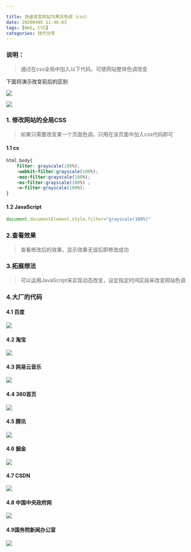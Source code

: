 ```yaml
---

title: 快速改变网站为黑灰色调（css）
date: 20200405 11:46:03
tags: [Web, CSS]
categories: 技巧分享
---
```


### 说明：

> 通过在css全局中加入以下代码，可使网站整体色调改变

下面将演示改变前后的区别

![](https://gitee.com//xiaoandx_my/images/raw/master/img/20200405115233.png)

![](https://gitee.com//xiaoandx_my/images/raw/master/img/20200405115204.png)



### 1. 修改网站的全局CSS

> 如果只需要改变某一个页面色调，只用在该页面中加入css代码即可

#### 1.1 cs

```css
html,body{
 	filter: grayscale(100%);
	-webkit-filter:grayscale(100%);
	-moz-filter:grayscale(100%);
	-ms-filter:grayscale(100%) ;
	-o-filter:grayscale(100%);
}
```

#### 1.2 JavaScript

```javascript
document.documentElement.style.filter="grayscale(100%)"
```



### 2.查看效果

> 查看修改后的效果，显示效果无误后即修改成功



### 3.拓展想法

> 可以运用JavaScript来实现动态改变，设定指定时间区段来改变网站色调



### 4.大厂的代码

#### 4.1 百度

![](https://gitee.com//xiaoandx_my/images/raw/master/img/20200405120417.png)

#### 4.2 淘宝

![](https://gitee.com//xiaoandx_my/images/raw/master/img/20200405120510.png)

#### 4.3 网易云音乐

![](https://gitee.com//xiaoandx_my/images/raw/master/img/20200405120551.png)

#### 4.4 360首页

![](https://gitee.com//xiaoandx_my/images/raw/master/img/20200405120623.png)

#### 4.5 腾讯

![](https://gitee.com//xiaoandx_my/images/raw/master/img/20200405121410.png)

#### 4.6 掘金

![](https://gitee.com//xiaoandx_my/images/raw/master/img/20200405120723.png)

#### 4.7 CSDN

![](https://gitee.com//xiaoandx_my/images/raw/master/img/20200405120753.png)

#### 4.8 中国中央政府网

![](https://gitee.com//xiaoandx_my/images/raw/master/img/20200405120831.png)

#### 4.9国务院新闻办公室

![](https://gitee.com//xiaoandx_my/images/raw/master/img/20200405120849.png)